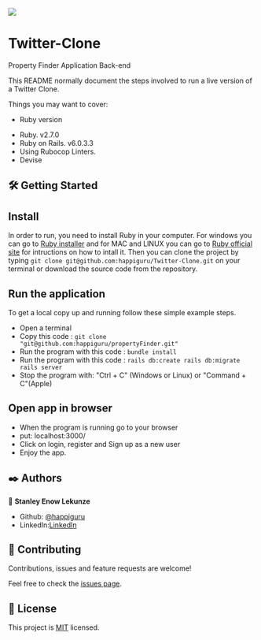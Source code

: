 ![](https://img.shields.io/badge/Microverse-blueviolet)

# Twitter-Clone
Property Finder Application Back-end

This README normally document the steps involved to run a live version of a Twitter Clone.

<!-- ![app screenshot](img/Screenshot_2020-10-16_15-19-45.png)
![app screenshot](img/Screenshot_2020-10-16_15-20-37.png) -->

Things you may want to cover:

* Ruby version
- Ruby. v2.7.0
- Ruby on Rails. v6.0.3.3
- Using Rubocop Linters.
- Devise

## 🛠 Getting Started
## Install 
In order to run, you need to install Ruby in your computer. For windows you can go to [Ruby installer](https://rubyinstaller.org/) and for MAC and LINUX you can go to [Ruby official site](https://www.ruby-lang.org/en/downloads/) for intructions on how to intall it. Then you can clone the project by typing ```git clone git@github.com:happiguru/Twitter-Clone.git``` on your terminal or download the source code from the repository.

## Run the application
To get a local copy up and running follow these simple example steps.

- Open a terminal
- Copy this code : ```git clone "git@github.com:happiguru/propertyFinder.git"```
- Run the program with this code : ```bundle install```
- Run the program with this code : ```rails db:create rails db:migrate rails server```
- Stop the program with: "Ctrl + C" (Windows or Linux) or "Command + C"(Apple)

## Open app in browser

- When the program is running go to your browser
- put: localhost:3000/
- Click on login, register and Sign up as a new user
- Enjoy the app.

## ✒️ Authors

👤 **Stanley Enow Lekunze**

- Github: [@happiguru](https://github.com/happiguru)
- LinkedIn:[LinkedIn](https://www.linkedin.com/in/lekunze-nley)

## 🤝 Contributing
Contributions, issues and feature requests are welcome!

Feel free to check the [issues page](https://github.com/happiguru/Twitter-Clone/issues).

## 📝 License
This project is [MIT](lic.url) licensed.
